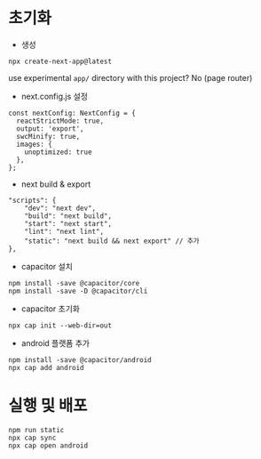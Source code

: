 # 초기화
* 생성
```
npx create-next-app@latest
```
use experimental `app/` directory with this project? No (page router)
* next.config.js 설정
```
const nextConfig: NextConfig = {
  reactStrictMode: true,
  output: 'export',
  swcMinify: true,
  images: {
    unoptimized: true
  },
};
```
* next build & export
```
"scripts": {
    "dev": "next dev",
    "build": "next build",
    "start": "next start",
    "lint": "next lint",
    "static": "next build && next export" // 추가
},
```
* capacitor 설치
```
npm install -save @capacitor/core
npm install -save -D @capacitor/cli
```
* capacitor 초기화
```
npx cap init --web-dir=out
```
* android 플랫폼 추가
```
npm install -save @capacitor/android
npx cap add android
```

# 실행 및 배포
```
npm run static
npx cap sync
npx cap open android
```
